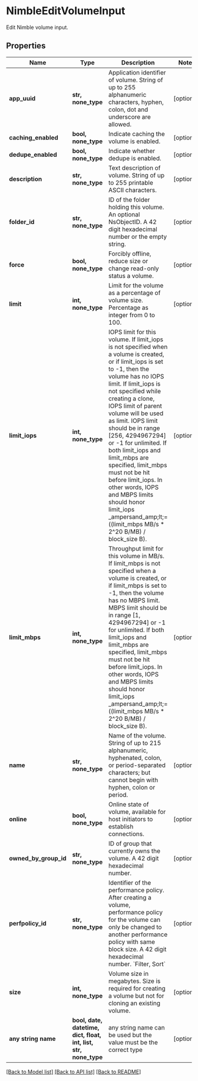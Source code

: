 # NimbleEditVolumeInput

Edit Nimble volume input.

## Properties
Name | Type | Description | Notes
------------ | ------------- | ------------- | -------------
**app_uuid** | **str, none_type** | Application identifier of volume. String of up to 255 alphanumeric characters, hyphen, colon, dot and underscore are allowed. | [optional] 
**caching_enabled** | **bool, none_type** | Indicate caching the volume is enabled. | [optional] 
**dedupe_enabled** | **bool, none_type** | Indicate whether dedupe is enabled. | [optional] 
**description** | **str, none_type** | Text description of volume. String of up to 255 printable ASCII characters. | [optional] 
**folder_id** | **str, none_type** | ID of the folder holding this volume. An optional NsObjectID. A 42 digit hexadecimal number or the empty string. | [optional] 
**force** | **bool, none_type** | Forcibly offline, reduce size or change read-only status a volume. | [optional] 
**limit** | **int, none_type** | Limit for the volume as a percentage of volume size. Percentage as integer from 0 to 100. | [optional] 
**limit_iops** | **int, none_type** | IOPS limit for this volume. If limit_iops is not specified when a volume is created, or if limit_iops is set to -1, then the volume has no IOPS limit. If limit_iops is not specified while creating a clone, IOPS limit of parent volume will be used as limit. IOPS limit should be in range [256, 4294967294] or -1 for unlimited. If both limit_iops and limit_mbps are specified, limit_mbps must not be hit before limit_iops. In other words, IOPS and MBPS limits should honor limit_iops _ampersand_amp;lt;&#x3D; ((limit_mbps MB/s * 2^20 B/MB) / block_size B). | [optional] 
**limit_mbps** | **int, none_type** | Throughput limit for this volume in MB/s. If limit_mbps is not specified when a volume is created, or if limit_mbps is set to -1, then the volume has no MBPS limit. MBPS limit should be in range [1, 4294967294] or -1 for unlimited. If both limit_iops and limit_mbps are specified, limit_mbps must not be hit before limit_iops. In other words, IOPS and MBPS limits should honor limit_iops _ampersand_amp;lt;&#x3D; ((limit_mbps MB/s * 2^20 B/MB) / block_size B). | [optional] 
**name** | **str, none_type** | Name of the volume. String of up to 215 alphanumeric, hyphenated, colon, or period-separated characters; but cannot begin with hyphen, colon or period. | [optional] 
**online** | **bool, none_type** | Online state of volume, available for host initiators to establish connections. | [optional] 
**owned_by_group_id** | **str, none_type** | ID of group that currently owns the volume. A 42 digit hexadecimal number. | [optional] 
**perfpolicy_id** | **str, none_type** | Identifier of the performance policy. After creating a volume, performance policy for the volume can only be changed to another performance policy with same block size. A 42 digit hexadecimal number. &#x60;Filter, Sort&#x60; | [optional] 
**size** | **int, none_type** | Volume size in megabytes. Size is required for creating a volume but not for cloning an existing volume. | [optional] 
**any string name** | **bool, date, datetime, dict, float, int, list, str, none_type** | any string name can be used but the value must be the correct type | [optional]

[[Back to Model list]](../README.md#documentation-for-models) [[Back to API list]](../README.md#documentation-for-api-endpoints) [[Back to README]](../README.md)


